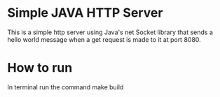 # Simple JAVA HTTP Server
This is a simple http server using Java's net Socket library that sends a hello world message when a get request is made to it at port 8080. 

# How to run 
In terminal run the command make build